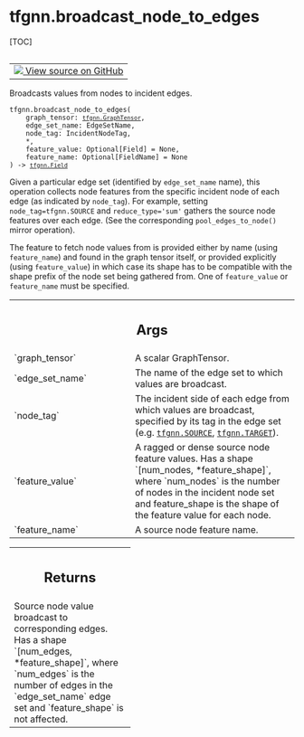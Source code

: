 # tfgnn.broadcast_node_to_edges

[TOC]

<!-- Insert buttons and diff -->

<table class="tfo-notebook-buttons tfo-api nocontent" align="left">
<td>
  <a target="_blank" href="https://github.com/tensorflow/gnn/tree/master/tensorflow_gnn/graph/graph_tensor_ops.py#L62-L106">
    <img src="https://www.tensorflow.org/images/GitHub-Mark-32px.png" />
    View source on GitHub
  </a>
</td>
</table>

Broadcasts values from nodes to incident edges.

<pre class="devsite-click-to-copy prettyprint lang-py tfo-signature-link">
<code>tfgnn.broadcast_node_to_edges(
    graph_tensor: <a href="../tfgnn/GraphTensor.md"><code>tfgnn.GraphTensor</code></a>,
    edge_set_name: EdgeSetName,
    node_tag: IncidentNodeTag,
    *,
    feature_value: Optional[Field] = None,
    feature_name: Optional[FieldName] = None
) -> <a href="../tfgnn/Field.md"><code>tfgnn.Field</code></a>
</code></pre>



<!-- Placeholder for "Used in" -->

Given a particular edge set (identified by `edge_set_name` name), this
operation collects node features from the specific incident node of each edge
(as indicated by `node_tag`). For example, setting `node_tag=tfgnn.SOURCE` and
`reduce_type='sum'` gathers the source node features over each edge. (See the
corresponding `pool_edges_to_node()` mirror operation).

The feature to fetch node values from is provided either by name (using
`feature_name`) and found in the graph tensor itself, or provided explicitly
(using `feature_value`) in which case its shape has to be compatible with the
shape prefix of the node set being gathered from. One of `feature_value`
or `feature_name` must be specified.

<!-- Tabular view -->
 <table class="responsive fixed orange">
<colgroup><col width="214px"><col></colgroup>
<tr><th colspan="2"><h2 class="add-link">Args</h2></th></tr>

<tr>
<td>
`graph_tensor`<a id="graph_tensor"></a>
</td>
<td>
A scalar GraphTensor.
</td>
</tr><tr>
<td>
`edge_set_name`<a id="edge_set_name"></a>
</td>
<td>
The name of the edge set to which values are broadcast.
</td>
</tr><tr>
<td>
`node_tag`<a id="node_tag"></a>
</td>
<td>
The incident side of each edge from which values are broadcast,
specified by its tag in the edge set (e.g. <a href="../tfgnn.md#SOURCE"><code>tfgnn.SOURCE</code></a>,
<a href="../tfgnn.md#TARGET"><code>tfgnn.TARGET</code></a>).
</td>
</tr><tr>
<td>
`feature_value`<a id="feature_value"></a>
</td>
<td>
A ragged or dense source node feature values. Has a shape
`[num_nodes, *feature_shape]`, where `num_nodes` is the number of nodes in
the incident node set and feature_shape is the shape of the feature value
for each node.
</td>
</tr><tr>
<td>
`feature_name`<a id="feature_name"></a>
</td>
<td>
A source node feature name.
</td>
</tr>
</table>

<!-- Tabular view -->
 <table class="responsive fixed orange">
<colgroup><col width="214px"><col></colgroup>
<tr><th colspan="2"><h2 class="add-link">Returns</h2></th></tr>
<tr class="alt">
<td colspan="2">
Source node value broadcast to corresponding edges. Has a shape `[num_edges,
*feature_shape]`, where `num_edges` is the number of edges in the
`edge_set_name` edge set and `feature_shape` is not affected.
</td>
</tr>

</table>

